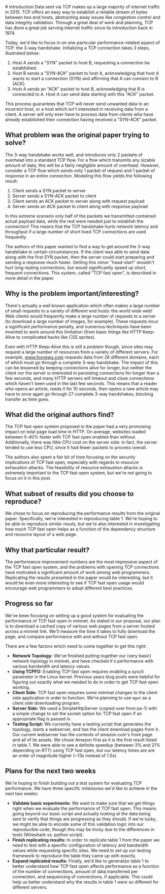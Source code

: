 <link href="//stanford.edu/~rawatson/markdown.css" rel="stylesheet"></link>                                                                     
# Introduction
Data sent via TCP makes up a large majority of internet traffic in 2015.  TCP
offers an easy way to establish a reliable stream of bytes between two end
hosts, abstracting away issues like congestion control and data integrity
validation.  Through a great deal of work and planning, TCP has done a great
job serving internet traffic since its introduction back in 1974.

Today, we'd like to focus in on one particular performance-related aspect of
TCP: the 3-way handshake.  Initializing a TCP connection takes 3 steps,
illustrated below:

1. Host A sends a "SYN" packet to host B, requesting a connection be
   established.
2. Host B sends a "SYN-ACK" packet to host A, acknowledging that host A wants to
   start a connection (SYN) and affirming that A can connect to B (ACK).
3. Host A sends an "ACK" packet to host B, acknowledging that B is connected to
   A.  Host A can send data starting with this "ACK" packet.

This process guarantees that TCP will never send unwanted data to an incorrect
host, or a host which isn't interested in receiving data from a client.  A
server will only ever have to process data from clients who have already
established their connection having received a "SYN-ACK" packet.

## What problem was the original paper trying to solve?
The 3-way handshake works well, and introduces only 2 packets of overhead into
a standard TCP flow.  For a flow which transmits any sizable amount of data,
this will be a fairly negligible amount of overhead.  However, consider a TCP
flow which sends only 1 packet of request and 1 packet of response in an entire
connection.  Modeling this flow yields the following result:

1. Client sends a SYN packet to server
2. Server sends a SYN-ACK packet to client
3. Client sends an ACK packet to server along with request payload
4. Server sends an ACK packet to client along with response payload

In this extreme scenario only half of the packets we transmitted contained
actual payload data, while the rest were needed just to establish the
connection!  This means that the TCP handshake hurts network latency and
throughput if a large number of short lived TCP connections are used
frequently.

The authors of this paper wanted to find a way to get around the 3-way
handshake in certain circumstances.  If the client was able to send data along
with the first SYN packet, then the server could start preparing and sending a
response much faster.  Getting this minor "head-start" wouldn't hurt
long-lasting connections, but would significantly speed up short, frequent
connections.  This system, called "TCP fast open",  is described in more detail
in the paper.

## Why is the problem important/interesting?
There's actually a well known application which often makes a large number of
small requests to a variety of different end hosts: the world wide web!  Web
clients would frequently make a large number of requests to a server (to
download a large number of images, for example).  These requests incur a
significant performance penalty, and numerous techniques have been invented to
work around this limitation (from basic things like HTTP Keep-Alive to
complicated hacks like CSS sprites).

Even with HTTP Keep-Alive this is still a problem though, since sites may
request a large number of resources from a variety of different servers.  For
example, www.foxnews.com requests data from 26 different domains, each of which
must go through a complete 3-way handshake.  The impact of this can be lessened
by keeping connections alive for longer, but neither the client nor the server
is interested in persisting connections for longer than a few seconds, and many
HTTP servers will timeout and close connections which haven't been used in the
last few seconds.  This means that a reader who opens an article, reads it for
10 seconds, then opens a new article may have to once again go through 27
complete 3-way handshakes, blocking transfer as time goes.

## What did the original authors find?
The TCP fast open system proposed in the paper had a very promosing impact on
total page load time in HTTP.  On average, websites loaded between 5-40% faster
with TCP fast open enabled than without.  Additionally, there was little CPU
cost on the server side: in fact, the server tended to use less CPU, since it
had fewer packets to process overall.

The authors also spent a fair bit of time focusing on the security implications
of TCP fast open, especially with regards to resource exhaustion attacks.  The
feasibility of resource exhaustion attacks is extremely important to the TCP
fast open system, but we're not going to focus on it in this post.

## What subset of results did you choose to reproduce?
We chose to focus on reproducing the performance results from the original
paper.  Specifically, we're interested in reproducing table 1.  We're hoping to
be able to reproduce similar resuls, but we're also interested in investigating
how much TCP fast open helps as a function of the dependency structure and
resource layout of a web page.

## Why that particular result?
The performance improvement numbers are the most impressive aspect of the TCP
fast open system, and the problems with opening TCP connections have motivated
a significant amount of work among web programmers.  Replicating the results
presented in the paper would be interesting, but it would be even more
interesting to see if TCP fast open usage would encourage web programmers to
adopt different best practices.

## Progress so far
We've been focusing on setting up a good system for evaluating the performance
of TCP fast open in mininet.  As stated in our proposal, our plan is to
download a cached copy of various web pages from a server hosted across a
mininet link.  We'll measure the time it takes to fully download the page, and
compare performance with and without TCP fast open.

There are a few factors which need to come together to get this right:
* **Network Topology:** We've finished putting together our (very basic)
  network topology in mininet, and have checked it's performance with various
  bandwidth and latency values.
* **Using TCPFO:** Enabling TCP fast open requires enabling a sysctl parameter
  in the Linux kernel.  Previous years blog posts were helpful for figuring out
  exactly what we needed to do in order to get TCP fast open working.
* **Client Side:** TCP fast open requires some minimal changes to the client
  side application in order to function.  We're planning to use `mget` as a
  client side downloading program.
* **Server Side:** We used a SimpleHttpServer (copied over from pa-1) with a
  simple change to set the socket option for TCP fast open if an appropriate
  flag is passed in.
* **Testing Script:** We currently have a testing script that generates the
  topology, starts a webserver, and has the client download pages from it. Our
  current webserver has the contents of amazon.com's front page and all of its
  assets. We chose Amazon first as it is the first result listed in table 1.
  We were able to see a definite speedup (between 3% and 21% depending on RTT)
  using TCP fast open, but our latency times are are an order of magnitude
  higher (~13s instead of 1.5s).

## Plans for the next two weeks
We're hoping to finish building out a test system for evaluating TCP
performance.  We have three specific milestones we'd like to achieve in the
next two weeks:
* **Validate basic experiments:** We want to make sure that we get things right
  when we evaluate the performance of TCP fast open.  This means going beyond
  our basic script and actually looking at the data being sent to verify that
  things are progressing as they should.  If we're lucky, we might be able to
  encode some of this validation logic into our reproducible code, though this
  may be tricky due to the differences in tools (Wireshark vs. python script).
* **Finish replicating results:** In order to replicate table 1 from the paper
  we need to test with a specific configuration of latency and bandwidth values
  while requesting specific sites.  We need to set up our testing framework to
  reproduce the table they came up with exactly.
* **Expand replicated results:** Finally, we'd like to generalize table 1 to
  better understand how TCP fast open affects performance as a function of the
  number of connections, amount of data transferred per connection, and
  sequencing of connections, if applicable.  This could help us better
  understand why the results in table 1 were so different for different
  servers.

